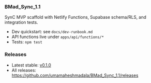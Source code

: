 ### BMad_Sync_1.1

SynC MVP scaffold with Netlify Functions, Supabase schema/RLS, and integration tests.

- Dev quickstart: see `docs/dev-runbook.md`
- API functions live under `apps/api/functions/*`
- Tests: `npm test`

### Releases

- Latest stable: [v0.1.0](https://github.com/umamaheshmadala/BMad_Sync_1.1/releases/tag/v0.1.0)
- All releases: https://github.com/umamaheshmadala/BMad_Sync_1.1/releases


